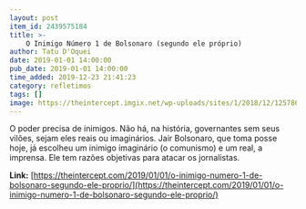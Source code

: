```yaml
---
layout: post
item_id: 2439575184
title: >-
    O Inimigo Número 1 de Bolsonaro (segundo ele próprio)
author: Tatu D'Oquei
date: 2019-01-01 14:00:00
pub_date: 2019-01-01 14:00:00
time_added: 2019-12-23 21:41:23
category: refletimos
tags: []
image: https://theintercept.imgix.net/wp-uploads/sites/1/2018/12/12578666-high-1546281819.jpeg?auto=compress%2Cformat&q=90&fit=crop&w=1200&h=800
---
```


O poder precisa de inimigos. Não há, na história, governantes sem seus vilões, sejam eles reais ou imaginários. Jair Bolsonaro, que toma posse hoje, já escolheu um inimigo imaginário (o comunismo) e um real, a imprensa. Ele tem razões objetivas para atacar os jornalistas.

**Link:** [https://theintercept.com/2019/01/01/o-inimigo-numero-1-de-bolsonaro-segundo-ele-proprio/](https://theintercept.com/2019/01/01/o-inimigo-numero-1-de-bolsonaro-segundo-ele-proprio/)

